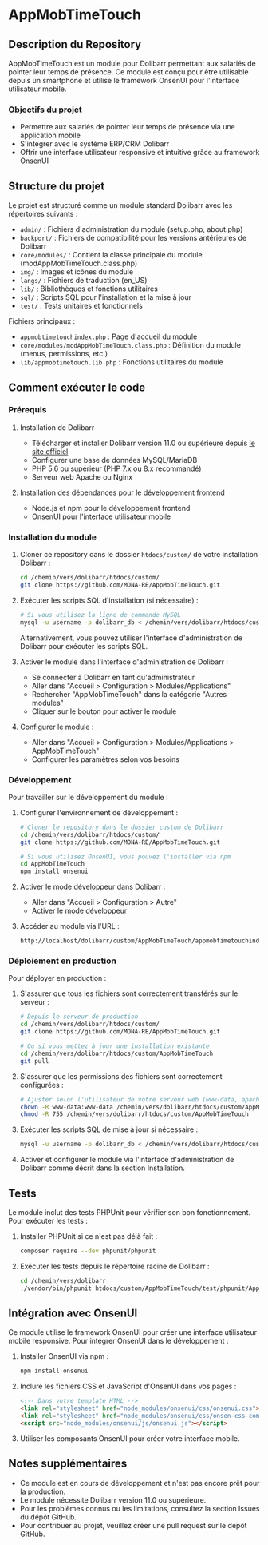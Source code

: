 # AppMobTimeTouch

## Description du Repository

AppMobTimeTouch est un module pour Dolibarr permettant aux salariés de pointer leur temps de présence. Ce module est conçu pour être utilisable depuis un smartphone et utilise le framework OnsenUI pour l'interface utilisateur mobile.

### Objectifs du projet

- Permettre aux salariés de pointer leur temps de présence via une application mobile
- S'intégrer avec le système ERP/CRM Dolibarr
- Offrir une interface utilisateur responsive et intuitive grâce au framework OnsenUI

## Structure du projet

Le projet est structuré comme un module standard Dolibarr avec les répertoires suivants :

- `admin/` : Fichiers d'administration du module (setup.php, about.php)
- `backport/` : Fichiers de compatibilité pour les versions antérieures de Dolibarr
- `core/modules/` : Contient la classe principale du module (modAppMobTimeTouch.class.php)
- `img/` : Images et icônes du module
- `langs/` : Fichiers de traduction (en_US)
- `lib/` : Bibliothèques et fonctions utilitaires
- `sql/` : Scripts SQL pour l'installation et la mise à jour
- `test/` : Tests unitaires et fonctionnels

Fichiers principaux :
- `appmobtimetouchindex.php` : Page d'accueil du module
- `core/modules/modAppMobTimeTouch.class.php` : Définition du module (menus, permissions, etc.)
- `lib/appmobtimetouch.lib.php` : Fonctions utilitaires du module

## Comment exécuter le code

### Prérequis

1. Installation de Dolibarr
   - Télécharger et installer Dolibarr version 11.0 ou supérieure depuis [le site officiel](https://www.dolibarr.org/)
   - Configurer une base de données MySQL/MariaDB
   - PHP 5.6 ou supérieur (PHP 7.x ou 8.x recommandé)
   - Serveur web Apache ou Nginx

2. Installation des dépendances pour le développement frontend
   - Node.js et npm pour le développement frontend
   - OnsenUI pour l'interface utilisateur mobile

### Installation du module

1. Cloner ce repository dans le dossier `htdocs/custom/` de votre installation Dolibarr :
   ```bash
   cd /chemin/vers/dolibarr/htdocs/custom/
   git clone https://github.com/MONA-RE/AppMobTimeTouch.git
   ```

2. Exécuter les scripts SQL d'installation (si nécessaire) :
   ```bash
   # Si vous utilisez la ligne de commande MySQL
   mysql -u username -p dolibarr_db < /chemin/vers/dolibarr/htdocs/custom/AppMobTimeTouch/sql/dolibarr_allversions.sql
   ```
   Alternativement, vous pouvez utiliser l'interface d'administration de Dolibarr pour exécuter les scripts SQL.

3. Activer le module dans l'interface d'administration de Dolibarr :
   - Se connecter à Dolibarr en tant qu'administrateur
   - Aller dans "Accueil > Configuration > Modules/Applications"
   - Rechercher "AppMobTimeTouch" dans la catégorie "Autres modules"
   - Cliquer sur le bouton pour activer le module

4. Configurer le module :
   - Aller dans "Accueil > Configuration > Modules/Applications > AppMobTimeTouch"
   - Configurer les paramètres selon vos besoins

### Développement

Pour travailler sur le développement du module :

1. Configurer l'environnement de développement :
   ```bash
   # Cloner le repository dans le dossier custom de Dolibarr
   cd /chemin/vers/dolibarr/htdocs/custom/
   git clone https://github.com/MONA-RE/AppMobTimeTouch.git
   
   # Si vous utilisez OnsenUI, vous pouvez l'installer via npm
   cd AppMobTimeTouch
   npm install onsenui
   ```

2. Activer le mode développeur dans Dolibarr :
   - Aller dans "Accueil > Configuration > Autre"
   - Activer le mode développeur

3. Accéder au module via l'URL :
   ```
   http://localhost/dolibarr/custom/AppMobTimeTouch/appmobtimetouchindex.php
   ```

### Déploiement en production

Pour déployer en production :

1. S'assurer que tous les fichiers sont correctement transférés sur le serveur :
   ```bash
   # Depuis le serveur de production
   cd /chemin/vers/dolibarr/htdocs/custom/
   git clone https://github.com/MONA-RE/AppMobTimeTouch.git
   
   # Ou si vous mettez à jour une installation existante
   cd /chemin/vers/dolibarr/htdocs/custom/AppMobTimeTouch
   git pull
   ```

2. S'assurer que les permissions des fichiers sont correctement configurées :
   ```bash
   # Ajuster selon l'utilisateur de votre serveur web (www-data, apache, etc.)
   chown -R www-data:www-data /chemin/vers/dolibarr/htdocs/custom/AppMobTimeTouch
   chmod -R 755 /chemin/vers/dolibarr/htdocs/custom/AppMobTimeTouch
   ```

3. Exécuter les scripts SQL de mise à jour si nécessaire :
   ```bash
   mysql -u username -p dolibarr_db < /chemin/vers/dolibarr/htdocs/custom/AppMobTimeTouch/sql/dolibarr_allversions.sql
   ```

4. Activer et configurer le module via l'interface d'administration de Dolibarr comme décrit dans la section Installation.

## Tests

Le module inclut des tests PHPUnit pour vérifier son bon fonctionnement. Pour exécuter les tests :

1. Installer PHPUnit si ce n'est pas déjà fait :
   ```bash
   composer require --dev phpunit/phpunit
   ```

2. Exécuter les tests depuis le répertoire racine de Dolibarr :
   ```bash
   cd /chemin/vers/dolibarr
   ./vendor/bin/phpunit htdocs/custom/AppMobTimeTouch/test/phpunit/AppMobTimeTouchFunctionalTest.php
   ```

## Intégration avec OnsenUI

Ce module utilise le framework OnsenUI pour créer une interface utilisateur mobile responsive. Pour intégrer OnsenUI dans le développement :

1. Installer OnsenUI via npm :
   ```bash
   npm install onsenui
   ```

2. Inclure les fichiers CSS et JavaScript d'OnsenUI dans vos pages :
   ```html
   <!-- Dans votre template HTML -->
   <link rel="stylesheet" href="node_modules/onsenui/css/onsenui.css">
   <link rel="stylesheet" href="node_modules/onsenui/css/onsen-css-components.css">
   <script src="node_modules/onsenui/js/onsenui.js"></script>
   ```

3. Utiliser les composants OnsenUI pour créer votre interface mobile.

## Notes supplémentaires

- Ce module est en cours de développement et n'est pas encore prêt pour la production.
- Le module nécessite Dolibarr version 11.0 ou supérieure.
- Pour les problèmes connus ou les limitations, consultez la section Issues du dépôt GitHub.
- Pour contribuer au projet, veuillez créer une pull request sur le dépôt GitHub.